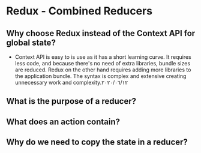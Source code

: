 # Redux - Combined Reducers


## Why choose Redux instead of the Context API for global state?
  - Context API is easy to is use as it has a short learning curve. It requires less code, and because there's no need of extra libraries, bundle sizes are reduced. Redux on the other hand requires adding more libraries to the application bundle. The syntax is complex and extensive creating unnecessary work and complexity.١٢‏/٠٦‏/٢٠٢٠

## What is the purpose of a reducer?
## What does an action contain?
## Why do we need to copy the state in a reducer?

